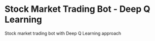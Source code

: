 # Stock Market Trading Bot - Deep Q Learning 
Stock market trading bot with Deep Q Learning approach
